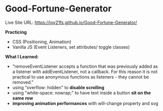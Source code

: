 # Good-Fortune-Generator

Live Site URL: https://joy21fs.github.io/Good-Fortune-Generator/

**Practicing**

- CSS (Positioning, Animation)
- Vanilla JS (Event Listeners, set attributes/ toggle classes)

**What I Learned:**

- "removeEventListener accepts a function that was previously added as a listener with addEventListener, not a callback. For this reason it is not practical to use anonymous functions as listeners - they cannot be removed."
- using "overflow: hidden" to **disable scrolling**
- using "white-space: nowrap;" to have text inside a button **sit on the same row**
- **improving animation performances** with will-change property and svg 
